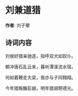 # 刘兼道猎

**作者**: 刘子翚

## 诗词内容

刘侯好猎亲驰逐，指呼双犬如奴仆。

朝冲唐石乱云来，暮听潭溪流水宿。

何如着鞭走大梁，我亦与子同翱翔。

今年猎叛醢彭越，明年猎胡羓德光。

